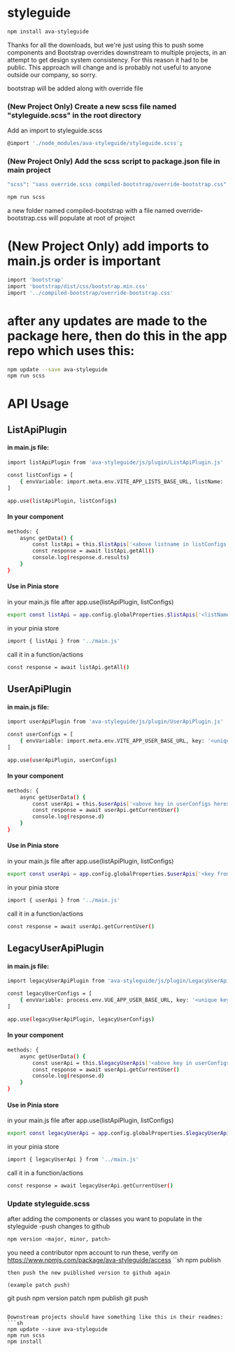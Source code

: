 # styleguide
```sh
npm install ava-styleguide
```
Thanks for all the downloads, but we're just using this to push some components and Bootstrap overrides downstream to multiple projects, in an attempt to get design system consistency.  For this reason it had to be public.  This approach will change and is probably not useful to anyone outside our company, so sorry.

bootstrap will be added along with override file

### (New Project Only) Create a new scss file named "styleguide.scss" in the root directory
Add an import to styleguide.scss
```sh
@import './node_modules/ava-styleguide/styleguide.scss';
```

### (New Project Only) Add the scss script to package.json file in main project
```sh
"scss": "sass override.scss compiled-bootstrap/override-bootstrap.css"
```
```sh
npm run scss
```
a new folder named compiled-bootstrap with a file named override-bootstrap.css will populate at root of project
# (New Project Only) add imports to main.js order is important
```sh
import 'bootstrap'
import 'bootstrap/dist/css/bootstrap.min.css'
import '../compiled-bootstrap/override-bootstrap.css'
```

# after any updates are made to the package here, then do this in the app repo which uses this:
```sh
npm update --save ava-styleguide
npm run scss
```
# API Usage
## ListApiPlugin 
#### in main.js file:
```sh
import listApiPlugin from 'ava-styleguide/js/plugin/ListApiPlugin.js'
```
```sh
const listConfigs = [
	{ envVariable: import.meta.env.VITE_APP_LISTS_BASE_URL, listName: '<list name here>'}
]
```
```sh
app.use(listApiPlugin, listConfigs)
```
#### In your component
```sh
methods: {
	async getData() {
		const listApi = this.$listApis['<above listname in listConfigs here>']
		const response = await listApi.getAll()
		console.log(response.d.results)
	}
}
```
#### Use in Pinia store
in your main.js file after app.use(listApiPlugin, listConfigs)
```sh
export const listApi = app.config.globalProperties.$listApis['<listName from listConfigs>']
```
in your pinia store
```sh
import { listApi } from '../main.js'
```
call it in a function/actions
```sh
const response = await listApi.getAll()
```
## UserApiPlugin 
#### in main.js file:
```sh
import userApiPlugin from 'ava-styleguide/js/plugin/UserApiPlugin.js'
```
```sh
const userConfigs = [
	{ envVariable: import.meta.env.VITE_APP_USER_BASE_URL, key: '<unique key name here>'}
]
```
```sh
app.use(userApiPlugin, userConfigs)
```
#### In your component
```sh
methods: {
	async getUserData() {
		const userApi = this.$userApis['<above key in userConfigs here>']
		const response = await userApi.getCurrentUser()
		console.log(response.d)
	}
}
```
#### Use in Pinia store
in your main.js file after app.use(listApiPlugin, listConfigs)
```sh
export const userApi = app.config.globalProperties.$userApis['<key from userConfigs>']
```
in your pinia store
```sh
import { userApi } from '../main.js'
```
call it in a function/actions
```sh
const response = await userApi.getCurrentUser()
```
## LegacyUserApiPlugin 
#### in main.js file:
```sh
import legacyUserApiPlugin from 'ava-styleguide/js/plugin/LegacyUserApiPlugin.js'
```
```sh
const legacyUserConfigs = [
	{ envVariable: process.env.VUE_APP_USER_BASE_URL, key: '<unique key name here>'}
]
```
```sh
app.use(legacyUserApiPlugin, legacyUserConfigs)
```
#### In your component
```sh
methods: {
	async getUserData() {
		const userApi = this.$legacyUserApis['<above key in userConfigs here>']
		const response = await userApi.getCurrentUser()
		console.log(response.d)
	}
}
```
#### Use in Pinia store
in your main.js file after app.use(listApiPlugin, listConfigs)
```sh
export const legacyUserApi = app.config.globalProperties.$legacyUserApis['<key from legacyUserConfigs>']
```
in your pinia store
```sh
import { legacyUserApi } from '../main.js'
```
call it in a function/actions
```sh
const response = await legacyUserApi.getCurrentUser()
```

### Update styleguide.scss
after adding the components or classes you want to populate in the styleguide 
-push changes to github
```sh
npm version <major, minor, patch>
```
you need a contributor npm account to run these, verify on https://www.npmjs.com/package/ava-styleguide/access
``sh
npm publish
```
then push the new puiblished version to github again

(example patch push)
```
git push
npm version patch
npm publish
git push
```

Downstream projects should have something like this in their readmes:
```sh
npm update --save ava-styleguide
npm run scss
npm install
```
